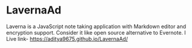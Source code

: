 # LavernaAd
Laverna is a JavaScript note taking application with Markdown editor and encryption support. Consider it like open source alternative to Evernote.
l
Live link- https://aditya9675.github.io/LavernaAd/
